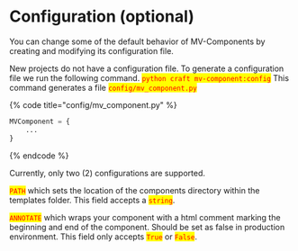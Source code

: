 # Configuration (optional)

You can change some of the default behavior of MV-Components by creating and modifying its configuration file.&#x20;

New projects do not have a configuration file. To generate a configuration file we run the following command. <mark style="color:red;">`python craft mv-component:config`</mark> This command generates a file <mark style="color:red;">`config/mv_component.py`</mark>

{% code title="config/mv_component.py" %}
```python
MVComponent = {
    ...
}
```
{% endcode %}

Currently, only two (2) configurations are supported.&#x20;

<mark style="color:red;">`PATH`</mark> which sets the location of the components directory within the templates folder. This field accepts a <mark style="color:red;">`string`</mark>.&#x20;

<mark style="color:red;">`ANNOTATE`</mark> which wraps your component with a html comment marking the beginning and end of the component. Should be set as false in production environment. This field only accepts <mark style="color:red;">`True`</mark> or <mark style="color:red;">`False`</mark>.

